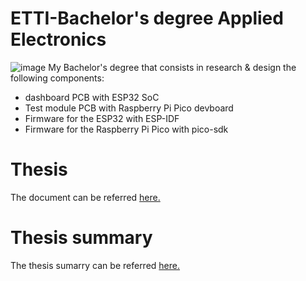 # ETTI-Bachelor's degree Applied Electronics
![image](https://etti.upb.ro/wp-content/uploads/2023/09/ETTI-LOGO-A-1.webp)
My Bachelor's degree that consists in research & design the following components:
- dashboard PCB with ESP32 SoC
- Test module PCB with Raspberry Pi Pico devboard
- Firmware for the ESP32 with ESP-IDF
- Firmware for the Raspberry Pi Pico with pico-sdk

# Thesis
The document can be referred [here.](Documentation/Marculescu_Tudor.pdf)

# Thesis summary
The thesis sumarry can be referred [here.](Documentation/Marculescu_Tudor_summary.pdf)
